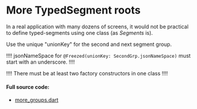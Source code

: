# More TypedSegment roots

In a real application with many dozens of screens, it would not be practical to define typed-segments using one class (as *Segments* is).

Use the unique "unionKey" for the second and next segment group.

!!!! jsonNameSpace for ```@Freezed(unionKey: SecondGrp.jsonNameSpace)``` must start with an underscore. !!!!

!!!! There must be at least two factory constructors in one class !!!!

#### Full source code:

- [more_groups.dart](https://github.com/PavelPZ/riverpod_navigator/blob/main/examples/doc/lib/more_groups.dart)